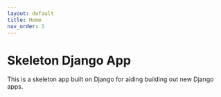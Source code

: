 ```yaml
---
layout: default
title: Home
nav_order: 1
---
```


# Skeleton Django App

This is a skeleton app built on Django for aiding building out new Django apps.
